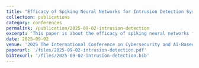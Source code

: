 ```yaml
---
title: "Efficacy of Spiking Neural Networks for Intrusion Detection Systems"
collection: publications
category: conferences
permalink: /publication/2025-09-02-intrusion-detection
excerpt: 'This paper is about the efficacy of spiking neural networks for intrusion detection systems.'
date: 2025-09-02
venue: '2025 The International Conference on Cybersecurity and AI-Based Systems (Cyber-AI)'
paperurl: '/files/2025-09-02-intrusion-detection.pdf'
bibtexurl: '/files/2025-09-02-intrusion-detection.bib'
---
```

